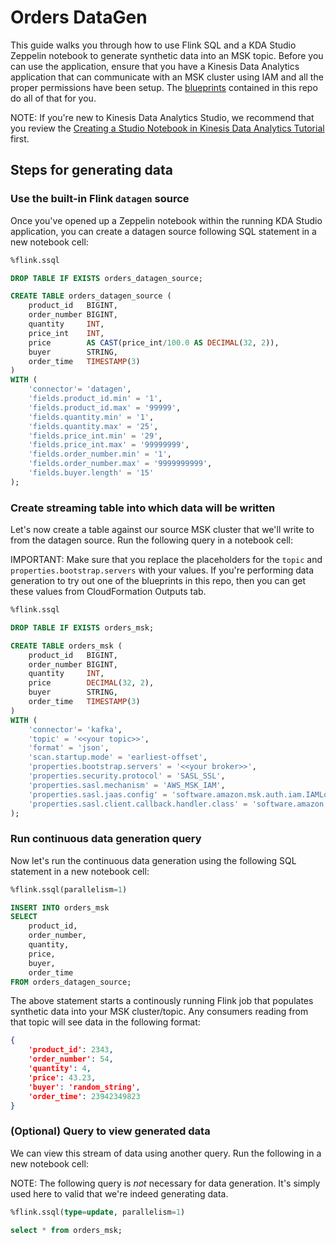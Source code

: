 # Orders DataGen

This guide walks you through how to use Flink SQL and a KDA Studio Zeppelin notebook to generate synthetic data into an MSK topic. Before you can use the application, ensure that you have a Kinesis Data Analytics application that can communicate with an MSK cluster using IAM and all the proper permissions have been setup. The [blueprints](../../README.md#blueprints) contained in this repo do all of that for you.

NOTE: If you're new to Kinesis Data Analytics Studio, we recommend that you review the [Creating a Studio Notebook in Kinesis Data Analytics Tutorial](https://docs.aws.amazon.com/kinesisanalytics/latest/java/example-notebook.html) first.

## Steps for generating data

### Use the built-in Flink `datagen` source

Once you've opened up a Zeppelin notebook within the running KDA Studio application, you can create a datagen source following SQL statement in a new notebook cell:

```SQL
%flink.ssql

DROP TABLE IF EXISTS orders_datagen_source;

CREATE TABLE orders_datagen_source (
    product_id   BIGINT,
    order_number BIGINT,
    quantity     INT,
    price_int    INT,
    price        AS CAST(price_int/100.0 AS DECIMAL(32, 2)),
    buyer        STRING,
    order_time   TIMESTAMP(3)
)
WITH (
    'connector'= 'datagen',
    'fields.product_id.min' = '1',
    'fields.product_id.max' = '99999',
    'fields.quantity.min' = '1',
    'fields.quantity.max' = '25',
    'fields.price_int.min' = '29',
    'fields.price_int.max' = '99999999',
    'fields.order_number.min' = '1',
    'fields.order_number.max' = '9999999999',
    'fields.buyer.length' = '15'
);
```

### Create streaming table into which data will be written

Let's now create a table against our source MSK cluster that we'll write to from the datagen source. Run the following query in a notebook cell:

IMPORTANT: Make sure that you replace the placeholders for the `topic` and `properties.bootstrap.servers` with your values. If you're performing data generation to try out one of the blueprints in this repo, then you can get these values from CloudFormation Outputs tab.

```SQL
%flink.ssql

DROP TABLE IF EXISTS orders_msk;

CREATE TABLE orders_msk (
    product_id   BIGINT,
    order_number BIGINT,
    quantity     INT,
    price        DECIMAL(32, 2),
    buyer        STRING,
    order_time   TIMESTAMP(3)
)
WITH (
    'connector'= 'kafka',
    'topic' = '<<your topic>>',
    'format' = 'json',
    'scan.startup.mode' = 'earliest-offset',
    'properties.bootstrap.servers' = '<<your broker>>',
    'properties.security.protocol' = 'SASL_SSL',
    'properties.sasl.mechanism' = 'AWS_MSK_IAM',
    'properties.sasl.jaas.config' = 'software.amazon.msk.auth.iam.IAMLoginModule required;',
    'properties.sasl.client.callback.handler.class' = 'software.amazon.msk.auth.iam.IAMClientCallbackHandler'
);
```

### Run continuous data generation query

Now let's run the continuous data generation using the following SQL statement in a new notebook cell:

```SQL
%flink.ssql(parallelism=1)

INSERT INTO orders_msk
SELECT 
    product_id,
    order_number,
    quantity,
    price,
    buyer,
    order_time
FROM orders_datagen_source;
```

The above statement starts a continously running Flink job that populates synthetic data into your MSK cluster/topic. Any consumers reading from that topic will see data in the following format:

```json
{
    'product_id': 2343,
    'order_number': 54,
    'quantity': 4,
    'price': 43.23,
    'buyer': 'random_string',
    'order_time': 23942349823
}
```

### (Optional) Query to view generated data

We can view this stream of data using another query. Run the following in a new notebook cell:

NOTE: The following query is *not* necessary for data generation. It's simply used here to valid that we're indeed generating data.

```SQL
%flink.ssql(type=update, parallelism=1)

select * from orders_msk;
```